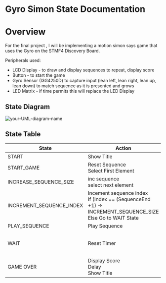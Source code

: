 # Gyro Simon State Documentation
# Overview

For the final project , I will be implementing a motion simon says game that uses the Gyro on the STMF4 Discovery Board. 

Peripherals used:
 * LCD Display - to draw and display sequences to repeat, display score
 * Button - to start the game
 * Gyro Sensor (I3G4250D) to capture input (lean left, lean right, lean up, lean down) to match sequence as it is presented and grows
 * LED Matrix - if time permits this will replace the LED Display
 
## State Diagram
![your-UML-diagram-name](http://www.plantuml.com/plantuml/proxy?cache=no&src=https://raw.githubusercontent.com/tnhabib/making_embedded_systems/master/week4/gyroStateDiag.iuml)

## State Table
| State                    | Action                                                                                                       | Next State    | Button     | Gyro                                                                | Timeout   |
|--------------------------|--------------------------------------------------------------------------------------------------------------|---------------|------------|---------------------------------------------------------------------|-----------|
| START                    | Show Title                                                                                                   |               | START_GAME | X                                                                   | X         |
| START_GAME               | Reset Sequence<br>Select First Element                                                                       | PLAY_SEQUENCE | X          | X                                                                   | X         |
| INCREASE_SEQUENCE_SIZE   | inc sequence<br>select next element                                                                          | PLAY_SEQUENCE | X          | X                                                                   | X         |
| INCREMENT_SEQUENCE_INDEX | Incement sequence index<br>If (Index == (SequenceEnd +1) -> INCREMENT_SEQUENCE_SIZE<br>Else Go to WAIT State |               | X          | X                                                                   | X         |
| PLAY_SEQUENCE            | Play Sequence                                                                                                | WAIT          | X          | X                                                                   | X         |
| WAIT                     | Reset Timer                                                                                                  | X             | X          | If (match)-><br>  INCREMENT_SEQUENCE_INDEX<br>else-><br>  GAME_OVER | GAME_OVER |
| GAME OVER                | Display Score<br>Delay<br>Show Title                                                                         | X             | START_GAME | X                                                                   | X         |
